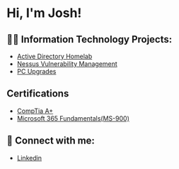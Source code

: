 <h1>Hi, I'm Josh! 
<h2>👨‍💻 Information Technology Projects:</h2>

- [Active Directory Homelab](https://github.com/MooreITsolutions/Active-Directory-Lab)
- [Nessus Vulnerability Management](https://github.com/joshmadakor1/4chan-Image-Analysis-Middleware-C964) <b><i></b></i>
- [PC Upgrades](https://github.com/joshmadakor1/4chan-Image-Analysis-Middleware-C964)



<h2>Certifications</h2>

- [CompTia A+](https://www.credly.com/badges/5e906919-8997-42fd-ae5b-7ee72cd76229/public_url)
- [Microsoft 365 Fundamentals(MS-900)](https://www.credly.com/badges/f6be8aa0-f55e-4a09-950e-47620a93ec84/public_url)

<h2> 🤳 Connect with me:</h2>

- [Linkedin](linkedin.com/in/mooresystemsolutions)

